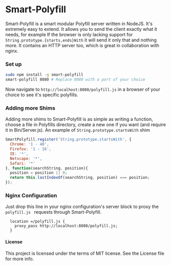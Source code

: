 Smart-Polyfill
===========
Smart-Polyfill is a smart modular Polyfill server written in NodeJS. It's extremely easy to extend. It allows you to send the client exactly what it needs, for example If the browser is only lacking support for `String.prototype.{starts,ends}With` it will send it only that and nothing more. It contains an HTTP server too, which is great in collaboration with nginx.

### Set up
```bash
sudo npm install -g smart-polyfill
smart-polyfill 8080 # Replace 8080 with a port of your choice
```
Now navigate to `http://localhost:8080/polyfill.js` in a browser of your choice to see it's specific polyfills.

### Adding more Shims
Adding more shims to Smart-Polyfill is as simple as writing a function, choose a file in Polyfills directory, create a new one if you want (and require it in Bin/Server.js).
An example of `String.prototype.startsWith` shim
```js
SmartPolyfill.register('String.prototype.startsWith', {
  Chrome: '1 - 40',
  Firefox: '1 - 16',
  IE: '*',
  Netscape: '*',
  Safari: '*'
}, function(searchString, position){
  position = position || 0;
  return this.lastIndexOf(searchString, position) === position;
});
```

### Nginx Configuration
Just drop this line in your nginx configuration's server block to proxy the `polyfill.js ` requests through Smart-Polyfill.
```
  location =/polyfill.js {
    proxy_pass http://localhost:8080/polyfill.js;
  }
```

#### License
This project is licensed under the terms of MIT license. See the License file for more info.
